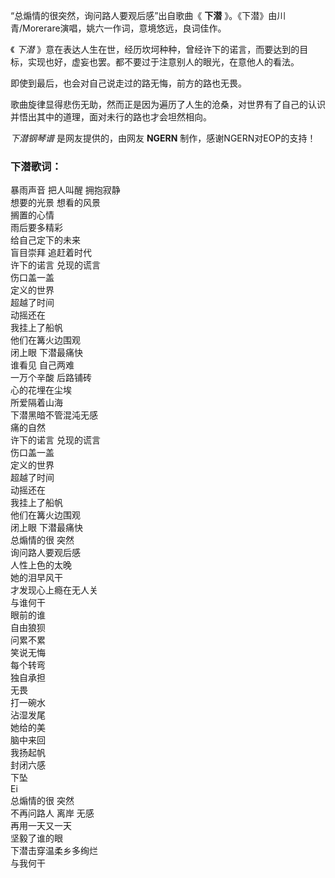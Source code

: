 

“总煽情的很突然，询问路人要观后感”出自歌曲《 **下潜** 》。《下潜》由川青/Morerare演唱，姚六一作词，意境悠远，良词佳作。

《 _下潜_ 》意在表达人生在世，经历坎坷种种，曾经许下的诺言，而要达到的目标，实现也好，虚妄也罢。都不要过于注意别人的眼光，在意他人的看法。

即使到最后，也会对自己说走过的路无悔，前方的路也无畏。

歌曲旋律显得悲伤无助，然而正是因为遍历了人生的沧桑，对世界有了自己的认识并悟出其中的道理，面对未行的路也才会坦然相向。

_下潜钢琴谱_ 是网友提供的，由网友 **NGERN** 制作，感谢NGERN对EOP的支持！

### 下潜歌词：

暴雨声音 把人叫醒 拥抱寂静  
想要的光景 想看的风景  
搁置的心情  
雨后要多精彩  
给自己定下的未来  
盲目崇拜 追赶着时代  
许下的诺言 兑现的谎言  
伤口盖一盖  
定义的世界  
超越了时间  
动摇还在  
我挂上了船帆  
他们在篝火边围观  
闭上眼 下潜最痛快  
谁看见 自己两难  
一万个辛酸 后路铺砖  
心的花埋在尘埃  
所爱隔着山海  
下潜黑暗不管混沌无感  
痛的自然  
许下的诺言 兑现的谎言  
伤口盖一盖  
定义的世界  
超越了时间  
动摇还在  
我挂上了船帆  
他们在篝火边围观  
闭上眼 下潜最痛快  
总煽情的很 突然  
询问路人要观后感  
人性上色的太晚  
她的泪早风干  
才发现心上瘾在无人关  
与谁何干  
眼前的谁  
自由狼狈  
问累不累  
笑说无悔  
每个转弯  
独自承担  
无畏  
打一碗水  
沾湿发尾  
她给的美  
脑中来回  
我扬起帆  
封闭六感  
下坠  
Ei  
总煽情的很 突然  
不再问路人 离岸 无感  
再用一天又一天  
坚毅了谁的眼  
下潜击穿温柔乡多绚烂  
与我何干

